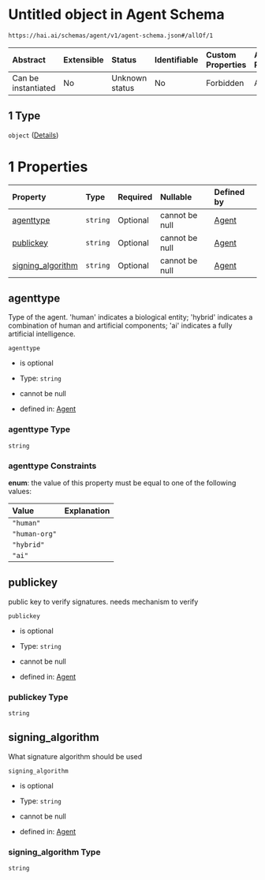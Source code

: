 # Untitled object in Agent Schema

```txt
https://hai.ai/schemas/agent/v1/agent-schema.json#/allOf/1
```



| Abstract            | Extensible | Status         | Identifiable | Custom Properties | Additional Properties | Access Restrictions | Defined In                                                                             |
| :------------------ | :--------- | :------------- | :----------- | :---------------- | :-------------------- | :------------------ | :------------------------------------------------------------------------------------- |
| Can be instantiated | No         | Unknown status | No           | Forbidden         | Allowed               | none                | [agent.schema.json\*](../../schemas/agent/v1/agent.schema.json "open original schema") |

## 1 Type

`object` ([Details](agent-allof-1.md))

# 1 Properties

| Property                                 | Type     | Required | Nullable       | Defined by                                                                                                                                       |
| :--------------------------------------- | :------- | :------- | :------------- | :----------------------------------------------------------------------------------------------------------------------------------------------- |
| [agenttype](#agenttype)                  | `string` | Optional | cannot be null | [Agent](agent-allof-1-properties-agenttype.md "https://hai.ai/schemas/agent/v1/agent-schema.json#/allOf/1/properties/agenttype")                 |
| [publickey](#publickey)                  | `string` | Optional | cannot be null | [Agent](agent-allof-1-properties-publickey.md "https://hai.ai/schemas/agent/v1/agent-schema.json#/allOf/1/properties/publickey")                 |
| [signing\_algorithm](#signing_algorithm) | `string` | Optional | cannot be null | [Agent](agent-allof-1-properties-signing_algorithm.md "https://hai.ai/schemas/agent/v1/agent-schema.json#/allOf/1/properties/signing_algorithm") |

## agenttype

Type of the agent. 'human' indicates a biological entity; 'hybrid' indicates a combination of human and artificial components; 'ai' indicates a fully artificial intelligence.

`agenttype`

*   is optional

*   Type: `string`

*   cannot be null

*   defined in: [Agent](agent-allof-1-properties-agenttype.md "https://hai.ai/schemas/agent/v1/agent-schema.json#/allOf/1/properties/agenttype")

### agenttype Type

`string`

### agenttype Constraints

**enum**: the value of this property must be equal to one of the following values:

| Value         | Explanation |
| :------------ | :---------- |
| `"human"`     |             |
| `"human-org"` |             |
| `"hybrid"`    |             |
| `"ai"`        |             |

## publickey

public key to verify signatures. needs mechanism to verify

`publickey`

*   is optional

*   Type: `string`

*   cannot be null

*   defined in: [Agent](agent-allof-1-properties-publickey.md "https://hai.ai/schemas/agent/v1/agent-schema.json#/allOf/1/properties/publickey")

### publickey Type

`string`

## signing\_algorithm

What signature algorithm should be used

`signing_algorithm`

*   is optional

*   Type: `string`

*   cannot be null

*   defined in: [Agent](agent-allof-1-properties-signing_algorithm.md "https://hai.ai/schemas/agent/v1/agent-schema.json#/allOf/1/properties/signing_algorithm")

### signing\_algorithm Type

`string`
